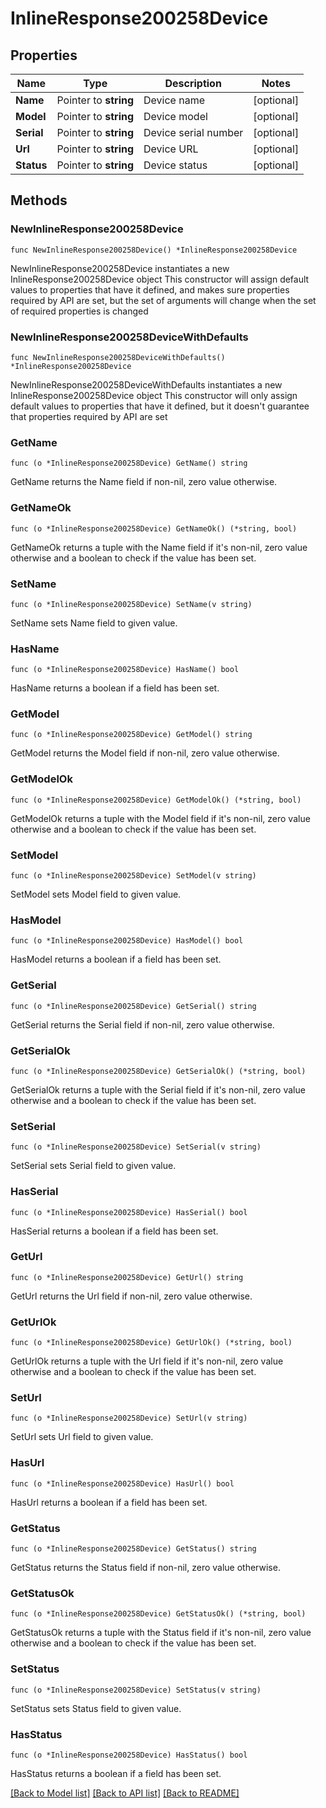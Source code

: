 # InlineResponse200258Device

## Properties

Name | Type | Description | Notes
------------ | ------------- | ------------- | -------------
**Name** | Pointer to **string** | Device name | [optional] 
**Model** | Pointer to **string** | Device model | [optional] 
**Serial** | Pointer to **string** | Device serial number | [optional] 
**Url** | Pointer to **string** | Device URL | [optional] 
**Status** | Pointer to **string** | Device status | [optional] 

## Methods

### NewInlineResponse200258Device

`func NewInlineResponse200258Device() *InlineResponse200258Device`

NewInlineResponse200258Device instantiates a new InlineResponse200258Device object
This constructor will assign default values to properties that have it defined,
and makes sure properties required by API are set, but the set of arguments
will change when the set of required properties is changed

### NewInlineResponse200258DeviceWithDefaults

`func NewInlineResponse200258DeviceWithDefaults() *InlineResponse200258Device`

NewInlineResponse200258DeviceWithDefaults instantiates a new InlineResponse200258Device object
This constructor will only assign default values to properties that have it defined,
but it doesn't guarantee that properties required by API are set

### GetName

`func (o *InlineResponse200258Device) GetName() string`

GetName returns the Name field if non-nil, zero value otherwise.

### GetNameOk

`func (o *InlineResponse200258Device) GetNameOk() (*string, bool)`

GetNameOk returns a tuple with the Name field if it's non-nil, zero value otherwise
and a boolean to check if the value has been set.

### SetName

`func (o *InlineResponse200258Device) SetName(v string)`

SetName sets Name field to given value.

### HasName

`func (o *InlineResponse200258Device) HasName() bool`

HasName returns a boolean if a field has been set.

### GetModel

`func (o *InlineResponse200258Device) GetModel() string`

GetModel returns the Model field if non-nil, zero value otherwise.

### GetModelOk

`func (o *InlineResponse200258Device) GetModelOk() (*string, bool)`

GetModelOk returns a tuple with the Model field if it's non-nil, zero value otherwise
and a boolean to check if the value has been set.

### SetModel

`func (o *InlineResponse200258Device) SetModel(v string)`

SetModel sets Model field to given value.

### HasModel

`func (o *InlineResponse200258Device) HasModel() bool`

HasModel returns a boolean if a field has been set.

### GetSerial

`func (o *InlineResponse200258Device) GetSerial() string`

GetSerial returns the Serial field if non-nil, zero value otherwise.

### GetSerialOk

`func (o *InlineResponse200258Device) GetSerialOk() (*string, bool)`

GetSerialOk returns a tuple with the Serial field if it's non-nil, zero value otherwise
and a boolean to check if the value has been set.

### SetSerial

`func (o *InlineResponse200258Device) SetSerial(v string)`

SetSerial sets Serial field to given value.

### HasSerial

`func (o *InlineResponse200258Device) HasSerial() bool`

HasSerial returns a boolean if a field has been set.

### GetUrl

`func (o *InlineResponse200258Device) GetUrl() string`

GetUrl returns the Url field if non-nil, zero value otherwise.

### GetUrlOk

`func (o *InlineResponse200258Device) GetUrlOk() (*string, bool)`

GetUrlOk returns a tuple with the Url field if it's non-nil, zero value otherwise
and a boolean to check if the value has been set.

### SetUrl

`func (o *InlineResponse200258Device) SetUrl(v string)`

SetUrl sets Url field to given value.

### HasUrl

`func (o *InlineResponse200258Device) HasUrl() bool`

HasUrl returns a boolean if a field has been set.

### GetStatus

`func (o *InlineResponse200258Device) GetStatus() string`

GetStatus returns the Status field if non-nil, zero value otherwise.

### GetStatusOk

`func (o *InlineResponse200258Device) GetStatusOk() (*string, bool)`

GetStatusOk returns a tuple with the Status field if it's non-nil, zero value otherwise
and a boolean to check if the value has been set.

### SetStatus

`func (o *InlineResponse200258Device) SetStatus(v string)`

SetStatus sets Status field to given value.

### HasStatus

`func (o *InlineResponse200258Device) HasStatus() bool`

HasStatus returns a boolean if a field has been set.


[[Back to Model list]](../README.md#documentation-for-models) [[Back to API list]](../README.md#documentation-for-api-endpoints) [[Back to README]](../README.md)


